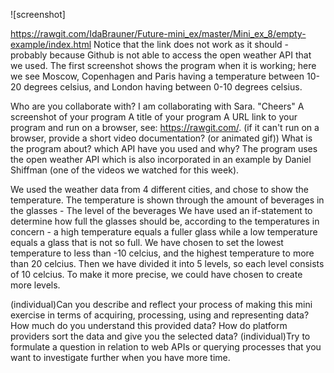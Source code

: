 ![screenshot]

https://rawgit.com/IdaBrauner/Future-mini_ex/master/Mini_ex_8/empty-example/index.html
Notice that the link does not work as it should - probably because Github is not able to access the open weather API that we used. The first screenshot shows the program when it is working; here we see Moscow, Copenhagen and Paris having a temperature between 10-20 degrees celsius, and London having between 0-10 degrees celsius.

Who are you collaborate with? I am collaborating with Sara. 
"Cheers"
A screenshot of your program
A title of your program
A URL link to your program and run on a browser, see: https://rawgit.com/. (if it can't run on a browser, provide a short video documentation? (or animated gif))
What is the program about? which API have you used and why?
The program uses the open weather API which is also incorporated in an example by Daniel Shiffman (one of the videos we watched for this week). 

We used the weather data from 4 different cities, and chose to show the temperature. 
The temperature is shown through the amount of beverages in the glasses - The level of the beverages 
We have used an if-statement to determine how full the glasses should be, according to the temperatures in concern - a high temperature equals a fuller glass while a low temperature equals a glass that is not so full. We have chosen to set the lowest temperature to less than -10 celcius, and the highest temperature to more than 20 celcius. Then we have divided it into 5 levels, so each level consists of 10 celcius. To make it more precise, we could have chosen to create more levels. 

(individual)Can you describe and reflect your process of making this mini exercise in terms of acquiring, processing, 
using and representing data? How much do you understand 
this provided data? How do platform providers sort the data and give you the selected data?
(individual)Try to formulate a question in relation to web APIs or querying processes that you want to investigate further when you have more time.
